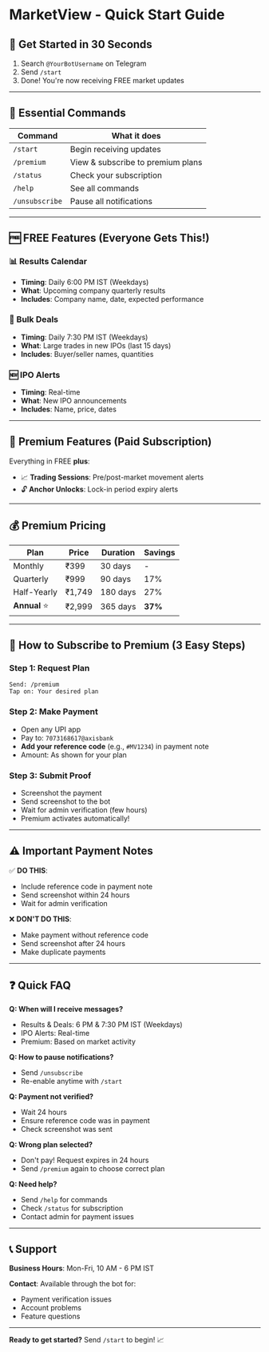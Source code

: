 # MarketView - Quick Start Guide

## 🚀 Get Started in 30 Seconds

1. Search `@YourBotUsername` on Telegram
2. Send `/start`
3. Done! You're now receiving FREE market updates

---

## 📱 Essential Commands

| Command | What it does |
|---------|-------------|
| `/start` | Begin receiving updates |
| `/premium` | View & subscribe to premium plans |
| `/status` | Check your subscription |
| `/help` | See all commands |
| `/unsubscribe` | Pause all notifications |

---

## 🆓 FREE Features (Everyone Gets This!)

### 📊 Results Calendar
- **Timing**: Daily 6:00 PM IST (Weekdays)
- **What**: Upcoming company quarterly results
- **Includes**: Company name, date, expected performance

### 💼 Bulk Deals
- **Timing**: Daily 7:30 PM IST (Weekdays)
- **What**: Large trades in new IPOs (last 15 days)
- **Includes**: Buyer/seller names, quantities

### 🆕 IPO Alerts
- **Timing**: Real-time
- **What**: New IPO announcements
- **Includes**: Name, price, dates

---

## 💎 Premium Features (Paid Subscription)

Everything in FREE **plus**:

- 📈 **Trading Sessions**: Pre/post-market movement alerts
- 🔓 **Anchor Unlocks**: Lock-in period expiry alerts

---

## 💰 Premium Pricing

| Plan | Price | Duration | Savings |
|------|-------|----------|---------|
| Monthly | ₹399 | 30 days | - |
| Quarterly | ₹999 | 90 days | 17% |
| Half-Yearly | ₹1,749 | 180 days | 27% |
| **Annual** ⭐ | ₹2,999 | 365 days | **37%** |

---

## 🔐 How to Subscribe to Premium (3 Easy Steps)

### Step 1: Request Plan
```
Send: /premium
Tap on: Your desired plan
```

### Step 2: Make Payment
- Open any UPI app
- Pay to: `7073168617@axisbank`
- **Add your reference code** (e.g., `#MV1234`) in payment note
- Amount: As shown for your plan

### Step 3: Submit Proof
- Screenshot the payment
- Send screenshot to the bot
- Wait for admin verification (few hours)
- Premium activates automatically!

---

## ⚠️ Important Payment Notes

✅ **DO THIS**:
- Include reference code in payment note
- Send screenshot within 24 hours
- Wait for admin verification

❌ **DON'T DO THIS**:
- Make payment without reference code
- Send screenshot after 24 hours
- Make duplicate payments

---

## ❓ Quick FAQ

**Q: When will I receive messages?**
- Results & Deals: 6 PM & 7:30 PM IST (Weekdays)
- IPO Alerts: Real-time
- Premium: Based on market activity

**Q: How to pause notifications?**
- Send `/unsubscribe`
- Re-enable anytime with `/start`

**Q: Payment not verified?**
- Wait 24 hours
- Ensure reference code was in payment
- Check screenshot was sent

**Q: Wrong plan selected?**
- Don't pay! Request expires in 24 hours
- Send `/premium` again to choose correct plan

**Q: Need help?**
- Send `/help` for commands
- Check `/status` for subscription
- Contact admin for payment issues

---

## 📞 Support

**Business Hours**: Mon-Fri, 10 AM - 6 PM IST

**Contact**: Available through the bot for:
- Payment verification issues
- Account problems
- Feature questions

---

**Ready to get started?** Send `/start` to begin! 📈
